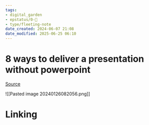 ```yaml
---
tags: 
- digital_garden
- epstatus/0-🌰
- type/fleeting-note
date_created: 2024-06-07 21:08
date_modified: 2025-06-25 06:10
---
```

# 8 ways to deliver a presentation without powerpoint

[Source](https://www.linkedin.com/posts/oliver-aust_ditch-the-deck-8-alternatives-to-powerpoint-ugcPost-7155183452386918400-udqI?utm_source=share&utm_medium=member_desktop)

![[Pasted image 20240126082056.png]]

# Linking